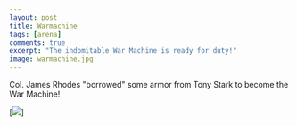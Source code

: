 ```yaml
---
layout: post
title: Warmachine
tags: [arena]
comments: true
excerpt: "The indomitable War Machine is ready for duty!"
image: warmachine.jpg
---
```


Col. James Rhodes "borrowed" some armor from Tony Stark to become the War Machine!

[<img src="{{ site.baseurl }}/images/warmachine.jpg"/>]